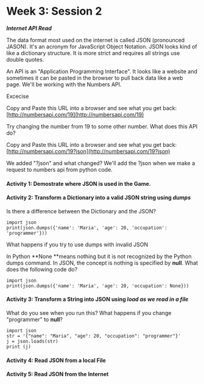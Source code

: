 # Week 3: Session 2

_**Internet API Read**_

The data format most used on the internet is called JSON \(pronounced JASON\).  It's an acronym for JavaScript Object Notation.  JSON looks kind of like a dictionary structure.  It is more strict and requires all strings use double quotes.

An API is an "Application Programming Interface".  It looks like a website and sometimes it can be pasted in the browser to pull back data like a web page.  We'll be working with the Numbers API.

Excecise

Copy and Paste this URL into a browser and see what you get back: [http://numbersapi.com/19](http://numbersapi.com/19)

Try changing the number from 19 to some other number.  What does this API do?

Copy and Paste this URL into a browser and see what you get back: [http://numbersapi.com/19?json](http://numbersapi.com/19?json)

We added "?json" and what changed?  We'll add the ?json when we make a request to numbers api from python code.

#### Activity 1: Demostrate where JSON is used in the Game.

#### Activity 2: Transform a Dictionary into a valid JSON string using _**dumps**_

Is there a difference between the Dictionary and the JSON?

```
import json
print(json.dumps({'name': 'Maria', 'age': 20, 'occupation': 'programmer'}))
```

What happens if you try to use dumps with invalid JSON

In Python **None **means nothing but it is not recognized by the Python dumps command. In JSON, the concept is nothing is specified by **null**.  What does the following code do?

```
import json
print(json.dumps({'name': 'Maria', 'age': 20, 'occupation': None}))
```

#### Activity 3: Transform a String into JSON using _**load as we read in a file**_

What do you see when you run this?  What happens if you change "programmer" to **null**?

```
import json
str = '{"name": "Maria", "age": 20, "occupation": "programmer"}'
j = json.loads(str)
print (j)
```

#### Activity 4: Read JSON from a local File

#### 

#### Activity 5: Read JSON from the Internet

#### 



